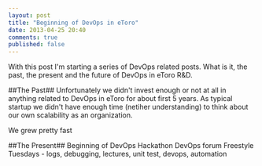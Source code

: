 ```yaml
---
layout: post
title: "Beginning of DevOps in eToro"
date: 2013-04-25 20:40
comments: true
published: false
---
```


With this post I'm starting a series of DevOps related posts. What is it, the past, the present and the future of DevOps in eToro R&D.

##The Past##
Unfortunately we didn't invest enough or not at all in anything related to DevOps in eToro for about first 5 years. As typical startup we didn't have enough time (netiher understanding) to think about our own scalability as an organization.

We grew pretty fast


##The Present##
Beginning of DevOps
Hackathon
DevOps forum
Freestyle Tuesdays - logs, debugging, lectures, unit test, devops, automation
